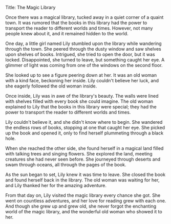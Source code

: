 Title: The Magic Library

Once there was a magical library, tucked away in a quiet corner of a quaint town. It was rumored that the books in this library had the power to transport the reader to different worlds and times. However, not many people knew about it, and it remained hidden to the world.

One day, a little girl named Lily stumbled upon the library while wandering through the town. She peered through the dusty window and saw shelves upon shelves of books. Intrigued, she tried to open the door, but it was locked. Disappointed, she turned to leave, but something caught her eye. A glimmer of light was coming from one of the windows on the second floor.

She looked up to see a figure peering down at her. It was an old woman with a kind face, beckoning her inside. Lily couldn't believe her luck, and she eagerly followed the old woman inside.

Once inside, Lily was in awe of the library's beauty. The walls were lined with shelves filled with every book she could imagine. The old woman explained to Lily that the books in this library were special; they had the power to transport the reader to different worlds and times.

Lily couldn't believe it, and she didn't know where to begin. She wandered the endless rows of books, stopping at one that caught her eye. She picked up the book and opened it, only to find herself plummeting through a black hole.

When she reached the other side, she found herself in a magical land filled with talking trees and singing flowers. She explored the land, meeting creatures she had never seen before. She journeyed through deserts and swam through oceans, all through the pages of the book.

As the sun began to set, Lily knew it was time to leave. She closed the book and found herself back in the library. The old woman was waiting for her, and Lily thanked her for the amazing adventure.

From that day on, Lily visited the magic library every chance she got. She went on countless adventures, and her love for reading grew with each one. And though she grew up and grew old, she never forgot the enchanting world of the magic library, and the wonderful old woman who showed it to her.
